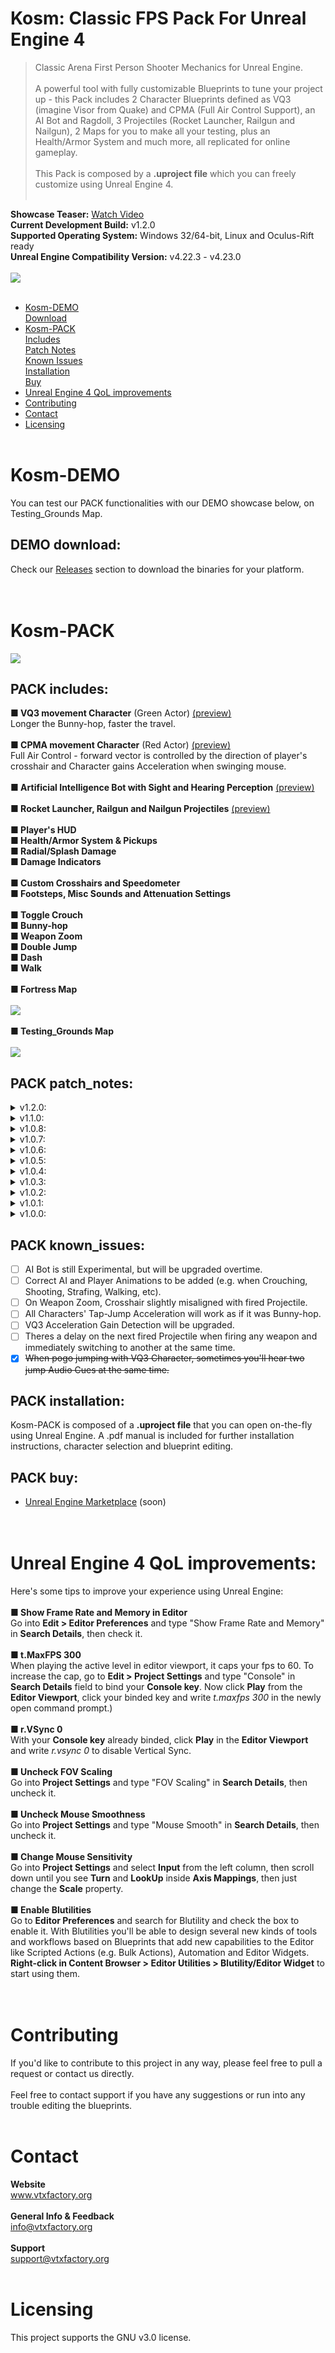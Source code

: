 # Kosm: Classic FPS Pack For Unreal Engine 4
> Classic Arena First Person Shooter Mechanics for Unreal Engine.<br><br>A powerful tool with fully customizable Blueprints to tune your project up - this Pack includes 2 Character Blueprints defined as VQ3 (imagine Visor from Quake) and CPMA (Full Air Control Support), an AI Bot and Ragdoll, 3 Projectiles (Rocket Launcher, Railgun and Nailgun), 2 Maps for you to make all your testing, plus an Health/Armor System and much more, all replicated for online gameplay.<br><br>
This Pack is composed by a <strong>.uproject file</strong> which you can freely customize using Unreal Engine 4.<br><br>

**Showcase Teaser:** <a href="https://www.youtube.com/watch?v=udRW0fI7Cvk">Watch Video</a><br>
**Current Development Build:** v1.2.0<br>
**Supported Operating System:** Windows 32/64-bit, Linux and Oculus-Rift ready<br>
**Unreal Engine Compatibility Version:** v4.22.3 - v4.23.0<br><br>
<img src="https://kosm.vtxfactory.org/imgs/banner_git3.png"></img><br><br>
- <a href="#kosm-demo">Kosm-DEMO</a><br>
<a href="#demo-download">Download</a><br>
- <a href="#kosm-pack">Kosm-PACK</a><br>
<a href="#pack-includes">Includes</a><br>
<a href="#pack-patch_notes">Patch Notes</a><br>
<a href="#pack-known_issues">Known Issues</a><br>
<a href="#pack-installation">Installation</a><br>
<a href="#pack-buy">Buy</a><br>
- <a href="#unreal-engine-4-qol-improvements">Unreal Engine 4 QoL improvements</a><br>
- <a href="#contributing">Contributing</a><br>
- <a href="#contact">Contact</a><br>
- <a href="#licensing">Licensing</a><br><br>
# Kosm-DEMO
You can test our PACK functionalities with our DEMO showcase below, on Testing_Grounds Map.
## DEMO download:
Check our <a href="https://github.com/vtx-factory/Kosm-Classic-FPS-Pack-UE4/releases">Releases</a> section to download the binaries for your platform.<br><br><br>
# Kosm-PACK
<img src="https://kosm.vtxfactory.org/imgs/kosm-intro.png"></img>
## PACK includes:
**&#9632; VQ3 movement Character** (Green Actor) <a href="https://www.vtxfactory.org/video/vq3-mov.mp4">(preview)</a><br>Longer the Bunny-hop, faster the travel.<br><br>
**&#9632; CPMA movement Character** (Red Actor) <a href="https://www.vtxfactory.org/video/cpma-mov.mp4">(preview)</a><br>Full Air Control - forward vector is controlled by the direction of player's crosshair and Character gains Acceleration when swinging mouse.<br><br>
**&#9632; Artificial Intelligence Bot with Sight and Hearing Perception** <a href="https://www.vtxfactory.org/video/cpma-mov.mp4">(preview)</a><br><br>
**&#9632; Rocket Launcher, Railgun and Nailgun Projectiles** <a href="https://www.vtxfactory.org/video/cpma-mov.mp4">(preview)</a><br><br>
**&#9632; Player's HUD**<br>
**&#9632; Health/Armor System & Pickups**<br>
**&#9632; Radial/Splash Damage**<br>
**&#9632; Damage Indicators**<br><br>
**&#9632; Custom Crosshairs and Speedometer**<br>
**&#9632; Footsteps, Misc Sounds and Attenuation Settings**<br><br>
**&#9632; Toggle Crouch**<br>
**&#9632; Bunny-hop**<br>
**&#9632; Weapon Zoom**<br>
**&#9632; Double Jump**<br>
**&#9632; Dash**<br>
**&#9632; Walk**<br><br>
**&#9632; Fortress Map**<br><br>
<img src="https://kosm.vtxfactory.org/imgs/fortress_map.jpg"></img><br><br>
**&#9632; Testing_Grounds Map**<br><br>
<img src="https://kosm.vtxfactory.org/imgs/testing_grounds_map.jpg"></img>

## PACK patch_notes:
<details>
  <summary>v1.2.0:</summary>
  
- Further tuned VQ3 Character movement.
- Enabled Raw Input Support.
- Added Damage Indicators.
- Added Sound Attenuation over distance.
- Added Radial/Splash Damage.
- Added AI with Sight and Hear Perception.
- Added Footsteps Audio.
- Added Health/Armor System.
- Added Health and Armor Pickups.
- Added Nailgun and Railgun Projectiles.
- Added Individual HUDs for each Character.
</details>
<details>
  <summary>v1.1.0:</summary>
  
- Optimized Mouse Acceleration detection for the VQ3 character to work better. (further updates will be coming on next patch)<br>
- Revamped Rocket Launcher Projectile animations and particles.<br>
- Aligned Projectile with Crosshair.<br>
- Fixed a SpawnedDecal error.<br>
- Upgraded Project compatibility to support Unreal Engine v4.23.0 Preview 6.<br>
</details>
<details>
  <summary>v1.0.8:</summary>
  
- Added an extra ragdoll for you to test collision and physics.<br>
</details>
<details>
  <summary>v1.0.7:</summary>
  
- Each character has its own HUD and individual speedometer, which now displays and works correctly when switching Characters.<br>
</details>
<details>
  <summary>v1.0.6:</summary>
  
- Removed jump cooldown node so CPMA character won't stay glued to the ground when jumping on the edge of a slope or when the space between stairs is too narrow.<br>
</details>
<details>
  <summary>v1.0.5:</summary>
  
- Increased map Bound Scale limits to remove artifacts from viewport.<br>
</details>
<details>
  <summary>v1.0.4:</summary>
  
- Checked Use Flat Base for Floor to avoid the situation where characters slowly lower off the side of a ledge. (as their capsule "balances" on the edge)<br>
</details>
<details>
  <summary>v1.0.3:</summary>
  
- Increased trimp multiplier on slopes.<br>
</details>
<details>
  <summary>v1.0.2:</summary>
  
- Added Character and Weapon Switch capability.<br>
</details>
<details>
  <summary>v1.0.1:</summary>
  
- Increased step height so character can step up stairs.<br>
</details>
<details>
  <summary>v1.0.0:</summary>
  
- First build deployed.<br>
</details>

## PACK known_issues:

- [ ] AI Bot is still Experimental, but will be upgraded overtime.
- [ ] Correct AI and Player Animations to be added (e.g. when Crouching, Shooting, Strafing, Walking, etc).
- [ ] On Weapon Zoom, Crosshair slightly misaligned with fired Projectile.
- [ ] All Characters' Tap-Jump Acceleration will work as if it was Bunny-hop.
- [ ] VQ3 Acceleration Gain Detection will be upgraded.
- [ ] Theres a delay on the next fired Projectile when firing any weapon and immediately switching to another at the same time.
- [x] ~~When pogo jumping with VQ3 Character, sometimes you'll hear two jump Audio Cues at the same time.~~

## PACK installation:
Kosm-PACK is composed of a <strong>.uproject file</strong> that you can open on-the-fly using Unreal Engine. A .pdf manual is included for further installation instructions, character selection and blueprint editing.<br>
## PACK buy:
- <a href="#">Unreal Engine Marketplace</a> (soon)<br><br><br>
# Unreal Engine 4 QoL improvements:<br>
Here's some tips to improve your experience using Unreal Engine:<br><br>
**&#9632; Show Frame Rate and Memory in Editor**<br>Go into <strong>Edit > Editor Preferences</strong> and type "Show Frame Rate and Memory" in <strong>Search Details</strong>, then check it.<br><br>
**&#9632; t.MaxFPS 300**<br>When playing the active level in editor viewport, it caps your fps to 60. To increase the cap, go to <strong>Edit > Project Settings</strong> and type "Console" in <strong>Search Details</strong> field to bind your <strong>Console key</strong>. Now click <strong>Play</strong> from the <strong>Editor Viewport</strong>, click your binded key and write <i>t.maxfps 300</i> in the newly open command prompt.)<br><br>
**&#9632; r.VSync 0**<br>With your <strong>Console key</strong> already binded, click <strong>Play</strong> in the <strong>Editor Viewport</strong> and write <i>r.vsync 0</i> to disable Vertical Sync.<br><br>
**&#9632; Uncheck FOV Scaling**<br>Go into <strong>Project Settings</strong> and type "FOV Scaling" in <strong>Search Details</strong>, then uncheck it.<br><br>
**&#9632; Uncheck Mouse Smoothness**<br>Go into <strong>Project Settings</strong> and type "Mouse Smooth" in <strong>Search Details</strong>, then uncheck it.<br><br>
**&#9632; Change Mouse Sensitivity**<br>Go into <strong>Project Settings</strong> and select <strong>Input</strong> from the left column, then scroll down until you see <strong>Turn</strong> and <strong>LookUp</strong> inside <strong>Axis Mappings</strong>, then just change the <strong>Scale</strong> property.<br><br>
**&#9632; Enable Blutilities**<br>Go to <strong>Editor Preferences</strong> and search for Blutility and check the box to enable it. With Blutilities you'll be able to design several new kinds of tools and workflows based on Blueprints that add new capabilities to the Editor like Scripted Actions (e.g. Bulk Actions), Automation and Editor Widgets. <strong>Right-click in Content Browser > Editor Utilities > Blutility/Editor Widget</strong> to start using them.<br><br><br>
# Contributing
If you'd like to contribute to this project in any way, please feel free to pull a request or contact us directly.<br><br>Feel free to contact support if you have any suggestions or run into any trouble editing the blueprints. <br><br>
# Contact
<strong>Website</strong><br>www.vtxfactory.org<br><br>
<strong>General Info & Feedback</strong><br>info@vtxfactory.org<br><br>
<strong>Support</strong><br>support@vtxfactory.org<br><br>
# Licensing
This project supports the GNU v3.0 license.
